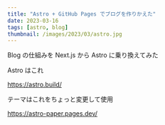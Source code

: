 ```yaml
---
title: "Astro + GitHub Pages でブログを作りかえた"
date: 2023-03-16
tags: [astro, blog]
thumbnail: /images/2023/03/astro.jpg
---
```


Blog の仕組みを Next.js から Astro に乗り換えてみた

Astro はこれ

<https://astro.build/>

テーマはこれをちょっと変更して使用

<https://astro-paper.pages.dev/>
